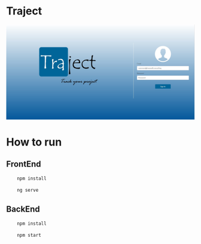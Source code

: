 # Traject

![GitHub Logo](/Homepage.jpg)

# How to run

## FrontEnd

```bash
    npm install
```

```bash
    ng serve
```

## BackEnd

```bash
    npm install
```

```bash
    npm start
```
